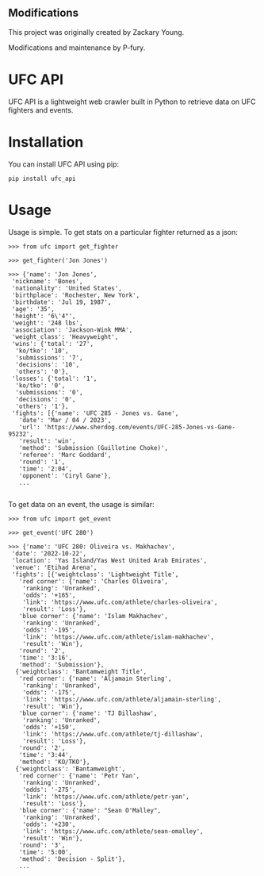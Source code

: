 ## Modifications

This project was originally created by Zackary Young.

Modifications and maintenance by P-fury.



# UFC API

UFC API is a lightweight web crawler built in Python to retrieve data on UFC fighters and events.

# Installation

You can install UFC API using pip:

```
pip install ufc_api
```

# Usage

Usage is simple. To get stats on a particular fighter returned as a json:

```
>>> from ufc import get_fighter

>>> get_fighter('Jon Jones')

>>> {'name': 'Jon Jones',
 'nickname': 'Bones',
 'nationality': 'United States',
 'birthplace': 'Rochester, New York',
 'birthdate': 'Jul 19, 1987',
 'age': '35',
 'height': '6\'4"',
 'weight': '248 lbs',
 'association': 'Jackson-Wink MMA',
 'weight_class': 'Heavyweight',
 'wins': {'total': '27',
  'ko/tko': '10',
  'submissions': '7',
  'decisions': '10',
  'others': '0'},
 'losses': {'total': '1',
  'ko/tko': '0',
  'submissions': '0',
  'decisions': '0',
  'others': '1'},
 'fights': [{'name': 'UFC 285 - Jones vs. Gane',
   'date': 'Mar / 04 / 2023',
   'url': 'https://www.sherdog.com/events/UFC-285-Jones-vs-Gane-95232',
   'result': 'win',
   'method': 'Submission (Guillotine Choke)',
   'referee': 'Marc Goddard',
   'round': '1',
   'time': '2:04',
   'opponent': 'Ciryl Gane'},
   ...
   
```

To get data on an event, the usage is similar:

```
>>> from ufc import get_event

>>> get_event('UFC 280')

>>> {'name': 'UFC 280: Oliveira vs. Makhachev',
 'date': '2022-10-22',
 'location': 'Yas Island/Yas West United Arab Emirates',
 'venue': 'Etihad Arena',
 'fights': [{'weightclass': 'Lightweight Title',
   'red corner': {'name': 'Charles Oliveira',
    'ranking': 'Unranked',
    'odds': '+165',
    'link': 'https://www.ufc.com/athlete/charles-oliveira',
    'result': 'Loss'},
   'blue corner': {'name': 'Islam Makhachev',
    'ranking': 'Unranked',
    'odds': '-195',
    'link': 'https://www.ufc.com/athlete/islam-makhachev',
    'result': 'Win'},
   'round': '2',
   'time': '3:16',
   'method': 'Submission'},
  {'weightclass': 'Bantamweight Title',
   'red corner': {'name': 'Aljamain Sterling',
    'ranking': 'Unranked',
    'odds': '-175',
    'link': 'https://www.ufc.com/athlete/aljamain-sterling',
    'result': 'Win'},
   'blue corner': {'name': 'TJ Dillashaw',
    'ranking': 'Unranked',
    'odds': '+150',
    'link': 'https://www.ufc.com/athlete/tj-dillashaw',
    'result': 'Loss'},
   'round': '2',
   'time': '3:44',
   'method': 'KO/TKO'},
  {'weightclass': 'Bantamweight',
   'red corner': {'name': 'Petr Yan',
    'ranking': 'Unranked',
    'odds': '-275',
    'link': 'https://www.ufc.com/athlete/petr-yan',
    'result': 'Loss'},
   'blue corner': {'name': "Sean O'Malley",
    'ranking': 'Unranked',
    'odds': '+230',
    'link': 'https://www.ufc.com/athlete/sean-omalley',
    'result': 'Win'},
   'round': '3',
   'time': '5:00',
   'method': 'Decision - Split'},
   ...

```
